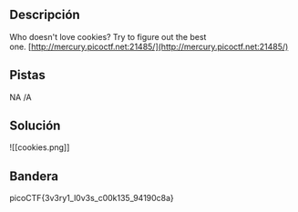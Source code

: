 ## Descripción
Who doesn't love cookies? Try to figure out the best one. [http://mercury.picoctf.net:21485/](http://mercury.picoctf.net:21485/)
## Pistas 
NA
/A
## Solución
![[cookies.png]]
## Bandera
picoCTF{3v3ry1_l0v3s_c00k135_94190c8a}